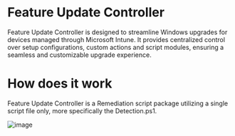 # Feature Update Controller
Feature Update Controller is designed to streamline Windows upgrades for devices managed through Microsoft Intune. It provides centralized control over setup configurations, custom actions and script modules, ensuring a seamless and customizable upgrade experience.

# How does it work
Feature Update Controller is a Remediation script package utilizing a single script file only, more specifically the Detection.ps1. 

![image](https://github.com/user-attachments/assets/47d85500-2789-4799-9f34-00d243008656)

